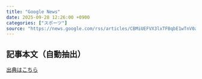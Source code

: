```yaml
---
title: "Google News"
date: 2025-09-28 12:26:00 +0900
categories: ["スポーツ"]
source: "https://news.google.com/rss/articles/CBMiUEFVX3lxTFBqbE1wTnV0ak02UHBRcHBPSlJEdlMtd3V0ejgxSzJqNy10MGdKQWtNOG9QSE1vYXFPMmpqaEV4UG1wVWlGWFp1WGdBVExyME5n?oc=5"
---
```


## 記事本文（自動抽出）
<body class="y0K44d EA71Tc" id="readabilityBody"></body>

[出典はこちら](https://news.google.com/rss/articles/CBMiUEFVX3lxTFBqbE1wTnV0ak02UHBRcHBPSlJEdlMtd3V0ejgxSzJqNy10MGdKQWtNOG9QSE1vYXFPMmpqaEV4UG1wVWlGWFp1WGdBVExyME5n?oc=5)
